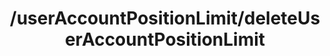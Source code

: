 ---
layout: default
title: /userAccountPositionLimit/deleteUserAccountPositionLimit
parent: Risks
grand_parent: API Operations
permalink: /all-ops/risks/deleteuseraccountpositionlimit
op: true
---